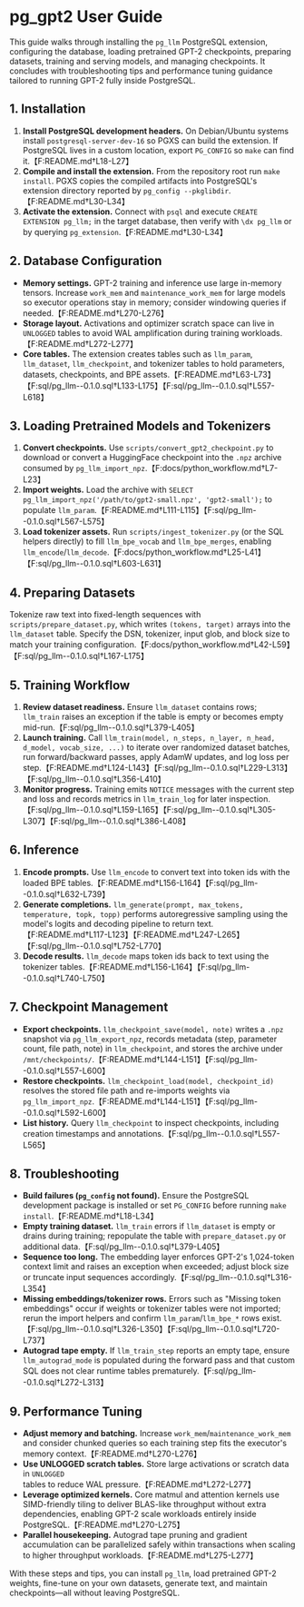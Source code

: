 # pg_gpt2 User Guide

This guide walks through installing the `pg_llm` PostgreSQL extension, configuring the database, loading pretrained GPT-2 checkpoints, preparing datasets, training and serving models, and managing checkpoints. It concludes with troubleshooting tips and performance tuning guidance tailored to running GPT-2 fully inside PostgreSQL.

## 1. Installation

1. **Install PostgreSQL development headers.** On Debian/Ubuntu systems install `postgresql-server-dev-16` so PGXS can build the extension. If PostgreSQL lives in a custom location, export `PG_CONFIG` so `make` can find it.【F:README.md†L18-L27】
2. **Compile and install the extension.** From the repository root run `make install`. PGXS copies the compiled artifacts into PostgreSQL's extension directory reported by `pg_config --pkglibdir`.【F:README.md†L30-L34】
3. **Activate the extension.** Connect with `psql` and execute `CREATE EXTENSION pg_llm;` in the target database, then verify with `\dx pg_llm` or by querying `pg_extension`.【F:README.md†L30-L34】

## 2. Database Configuration

- **Memory settings.** GPT-2 training and inference use large in-memory tensors. Increase `work_mem` and `maintenance_work_mem` for large models so executor operations stay in memory; consider windowing queries if needed.【F:README.md†L270-L276】
- **Storage layout.** Activations and optimizer scratch space can live in `UNLOGGED` tables to avoid WAL amplification during training workloads.【F:README.md†L272-L277】
- **Core tables.** The extension creates tables such as `llm_param`, `llm_dataset`, `llm_checkpoint`, and tokenizer tables to hold parameters, datasets, checkpoints, and BPE assets.【F:README.md†L63-L73】【F:sql/pg_llm--0.1.0.sql†L133-L175】【F:sql/pg_llm--0.1.0.sql†L557-L618】

## 3. Loading Pretrained Models and Tokenizers

1. **Convert checkpoints.** Use `scripts/convert_gpt2_checkpoint.py` to download or convert a HuggingFace checkpoint into the `.npz` archive consumed by `pg_llm_import_npz`.【F:docs/python_workflow.md†L7-L23】
2. **Import weights.** Load the archive with `SELECT pg_llm_import_npz('/path/to/gpt2-small.npz', 'gpt2-small');` to populate `llm_param`.【F:README.md†L111-L115】【F:sql/pg_llm--0.1.0.sql†L567-L575】
3. **Load tokenizer assets.** Run `scripts/ingest_tokenizer.py` (or the SQL helpers directly) to fill `llm_bpe_vocab` and `llm_bpe_merges`, enabling `llm_encode`/`llm_decode`.【F:docs/python_workflow.md†L25-L41】【F:sql/pg_llm--0.1.0.sql†L603-L631】

## 4. Preparing Datasets

Tokenize raw text into fixed-length sequences with `scripts/prepare_dataset.py`, which writes `(tokens, target)` arrays into the `llm_dataset` table. Specify the DSN, tokenizer, input glob, and block size to match your training configuration.【F:docs/python_workflow.md†L42-L59】【F:sql/pg_llm--0.1.0.sql†L167-L175】

## 5. Training Workflow

1. **Review dataset readiness.** Ensure `llm_dataset` contains rows; `llm_train` raises an exception if the table is empty or becomes empty mid-run.【F:sql/pg_llm--0.1.0.sql†L379-L405】
2. **Launch training.** Call `llm_train(model, n_steps, n_layer, n_head, d_model, vocab_size, ...)` to iterate over randomized dataset batches, run forward/backward passes, apply AdamW updates, and log loss per step.【F:README.md†L124-L143】【F:sql/pg_llm--0.1.0.sql†L229-L313】【F:sql/pg_llm--0.1.0.sql†L356-L410】
3. **Monitor progress.** Training emits `NOTICE` messages with the current step and loss and records metrics in `llm_train_log` for later inspection.【F:sql/pg_llm--0.1.0.sql†L159-L165】【F:sql/pg_llm--0.1.0.sql†L305-L307】【F:sql/pg_llm--0.1.0.sql†L386-L408】

## 6. Inference

1. **Encode prompts.** Use `llm_encode` to convert text into token ids with the loaded BPE tables.【F:README.md†L156-L164】【F:sql/pg_llm--0.1.0.sql†L632-L739】
2. **Generate completions.** `llm_generate(prompt, max_tokens, temperature, topk, topp)` performs autoregressive sampling using the model's logits and decoding pipeline to return text.【F:README.md†L117-L123】【F:README.md†L247-L265】【F:sql/pg_llm--0.1.0.sql†L752-L770】
3. **Decode results.** `llm_decode` maps token ids back to text using the tokenizer tables.【F:README.md†L156-L164】【F:sql/pg_llm--0.1.0.sql†L740-L750】

## 7. Checkpoint Management

- **Export checkpoints.** `llm_checkpoint_save(model, note)` writes a `.npz` snapshot via `pg_llm_export_npz`, records metadata (step, parameter count, file path, note) in `llm_checkpoint`, and stores the archive under `/mnt/checkpoints/`.【F:README.md†L144-L151】【F:sql/pg_llm--0.1.0.sql†L557-L600】
- **Restore checkpoints.** `llm_checkpoint_load(model, checkpoint_id)` resolves the stored file path and re-imports weights via `pg_llm_import_npz`.【F:README.md†L144-L151】【F:sql/pg_llm--0.1.0.sql†L592-L600】
- **List history.** Query `llm_checkpoint` to inspect checkpoints, including creation timestamps and annotations.【F:sql/pg_llm--0.1.0.sql†L557-L565】

## 8. Troubleshooting

- **Build failures (`pg_config` not found).** Ensure the PostgreSQL development package is installed or set `PG_CONFIG` before running `make install`.【F:README.md†L18-L34】
- **Empty training dataset.** `llm_train` errors if `llm_dataset` is empty or drains during training; repopulate the table with `prepare_dataset.py` or additional data.【F:sql/pg_llm--0.1.0.sql†L379-L405】
- **Sequence too long.** The embedding layer enforces GPT-2's 1,024-token context limit and raises an exception when exceeded; adjust block size or truncate input sequences accordingly.【F:sql/pg_llm--0.1.0.sql†L316-L354】
- **Missing embeddings/tokenizer rows.** Errors such as "Missing token embeddings" occur if weights or tokenizer tables were not imported; rerun the import helpers and confirm `llm_param`/`llm_bpe_*` rows exist.【F:sql/pg_llm--0.1.0.sql†L326-L350】【F:sql/pg_llm--0.1.0.sql†L720-L737】
- **Autograd tape empty.** If `llm_train_step` reports an empty tape, ensure `llm_autograd_mode` is populated during the forward pass and that custom SQL does not clear runtime tables prematurely.【F:sql/pg_llm--0.1.0.sql†L272-L313】

## 9. Performance Tuning

- **Adjust memory and batching.** Increase `work_mem`/`maintenance_work_mem` and consider chunked queries so each training step fits the executor's memory context.【F:README.md†L270-L276】
- **Use UNLOGGED scratch tables.** Store large activations or scratch data in `UNLOGGED` tables to reduce WAL pressure.【F:README.md†L272-L277】
- **Leverage optimized kernels.** Core matmul and attention kernels use SIMD-friendly tiling to deliver BLAS-like throughput without extra dependencies, enabling GPT-2 scale workloads entirely inside PostgreSQL.【F:README.md†L270-L275】
- **Parallel housekeeping.** Autograd tape pruning and gradient accumulation can be parallelized safely within transactions when scaling to higher throughput workloads.【F:README.md†L275-L277】

With these steps and tips, you can install `pg_llm`, load pretrained GPT-2 weights, fine-tune on your own datasets, generate text, and maintain checkpoints—all without leaving PostgreSQL.
